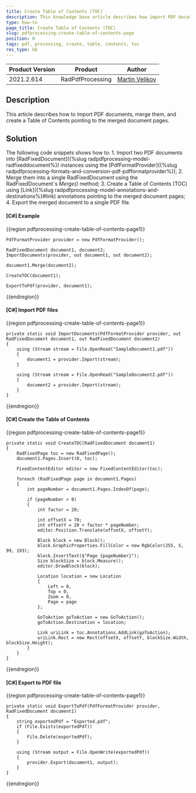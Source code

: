 ```yaml
---
title: Create Table of Contents (TOC)
description: This knowledge base article describes how import PDF documents, merge them, and create a Table of Contents pointing to the merged document pages
type: how-to
page_title: Create Table of Contents (TOC)
slug: pdfprocessing-create-table-of-contents-page
position: 0
tags: pdf, processing, create, table, contents, toc
res_type: kb
---
```


<table>
<thead>
	<tr>
		<th>Product Version</th>
		<th>Product</th>
		<th>Author</th>
	</tr>
</thead>
<tbody>
	<tr>
		<td>2021.2.614</td>
		<td>RadPdfProcessing</td>
		<td><a href="https://www.telerik.com/blogs/author/martin-velikov">Martin Velikov</a></td>
	</tr>
</tbody>
</table>

## Description

This article describes how to import PDF documents, merge them, and create a Table of Contents pointing to the merged document pages.

## Solution

The following code snippets shows how to:
	1. Import two PDF documents into [RadFixedDocument]({%slug radpdfprocessing-model-radfixeddocument%}) instances using the [PdfFormatProvider]({%slug radpdfprocessing-formats-and-conversion-pdf-pdfformatprovider%});
	2. Merge them into a single RadFixedDocument using the RadFixedDocument`s _Merge()_ method;
	3. Create a Table of Contents (TOC) using [Link]({%slug radpdfprocessing-model-annotations-and-destinations%}#link) annotations pointing to the merged document pages;
	4. Export the merged document to a single PDF file.

#### __[C#] Example__

{{region pdfprocessing-create-table-of-contents-page1}}

	PdfFormatProvider provider = new PdfFormatProvider();

	RadFixedDocument document1, document2;
	ImportDocuments(provider, out document1, out document2);

	document1.Merge(document2);

	CreateTOC(document1);

	ExportToPdf(provider, document1);
{{endregion}}

#### __[C#] Import PDF files__

{{region pdfprocessing-create-table-of-contents-page1}}

	private static void ImportDocuments(PdfFormatProvider provider, out RadFixedDocument document1, out RadFixedDocument document2)
	{
		using (Stream stream = File.OpenRead("SampleDocument1.pdf"))
		{
			document1 = provider.Import(stream);
		}

		using (Stream stream = File.OpenRead("SampleDocument2.pdf"))
		{
			document2 = provider.Import(stream);
		}
	}
{{endregion}}

#### __[C#] Create the Table of Contents__

{{region pdfprocessing-create-table-of-contents-page1}}

	private static void CreateTOC(RadFixedDocument document1)
	{
		RadFixedPage toc = new RadFixedPage();
		document1.Pages.Insert(0, toc);

		FixedContentEditor editor = new FixedContentEditor(toc);

		foreach (RadFixedPage page in document1.Pages)
		{
			int pageNumber = document1.Pages.IndexOf(page);

			if (pageNumber > 0)
			{
				int factor = 20;

				int offsetX = 70;
				int offsetY = 20 + factor * pageNumber;
				editor.Position.Translate(offsetX, offsetY);

				Block block = new Block();
				block.GraphicProperties.FillColor = new RgbColor(255, 5, 99, 193);
				block.InsertText($"Page {pageNumber}");
				Size blockSize = block.Measure();
				editor.DrawBlock(block);

				Location location = new Location
				{
					Left = 0,
					Top = 0,
					Zoom = 0,
					Page = page
				};

				GoToAction goToAction = new GoToAction();
				goToAction.Destination = location;

				Link uriLink = toc.Annotations.AddLink(goToAction);
				uriLink.Rect = new Rect(offsetX, offsetY, blockSize.Width, blockSize.Height);
			}
		}
	}
{{endregion}}

#### __[C#] Export to PDF file__

{{region pdfprocessing-create-table-of-contents-page1}}

	private static void ExportToPdf(PdfFormatProvider provider, RadFixedDocument document1)
	{
		string exportedPdf = "Exported.pdf";
		if (File.Exists(exportedPdf))
		{
			File.Delete(exportedPdf);
		}

		using (Stream output = File.OpenWrite(exportedPdf))
		{
			provider.Export(document1, output);
		}
	}
{{endregion}}
